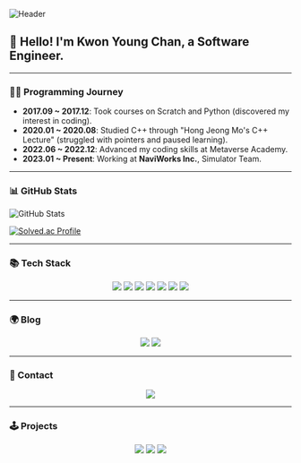 ![Header](https://capsule-render.vercel.app/api?type=waving&color=auto&height=250&text=Kwon%20Young%20Chan&fontSize=90)

## 👋 Hello! I'm Kwon Young Chan, a Software Engineer.

---

### 🏃‍♂️ Programming Journey

- **2017.09 ~ 2017.12**: Took courses on Scratch and Python (discovered my interest in coding).  
- **2020.01 ~ 2020.08**: Studied C++ through "Hong Jeong Mo's C++ Lecture" (struggled with pointers and paused learning).  
- **2022.06 ~ 2022.12**: Advanced my coding skills at Metaverse Academy.  
- **2023.01 ~ Present**: Working at **NaviWorks Inc.**, Simulator Team.  

---

### 📊 GitHub Stats

![GitHub Stats](https://github-readme-stats.vercel.app/api?username=kwonyoungchan&show_icons=true&theme=radical)

[![Solved.ac Profile](http://mazassumnida.wtf/api/generate_badge?boj=kyckyc0530)](https://solved.ac/kyckyc0530)

---

### 📚 Tech Stack

<div align="center">  
  <img src="https://img.shields.io/badge/C++-%2300599C.svg?style=for-the-badge&logo=c%2B%2B&logoColor=white"> 
  <img src="https://img.shields.io/badge/.NET-512BD4?style=for-the-badge&logo=.NET&logoColor=white">  
  <img src="https://img.shields.io/badge/Unity-181717?style=for-the-badge&logo=Unity&logoColor=white"> 
  <img src="https://img.shields.io/badge/UnrealEngine-%23313131.svg?style=for-the-badge&logo=unrealengine&logoColor=white">
  <img src="https://img.shields.io/badge/Wireshark-1679A7?style=for-the-badge&logo=Wireshark&logoColor=white">
  <img src="https://img.shields.io/badge/GitHub-181717?style=for-the-badge&logo=GitHub&logoColor=white">
  <img src="https://img.shields.io/badge/Git-F05032?style=for-the-badge&logo=Git&logoColor=white">
</div>

---

### 🌍 Blog

<div align="center">  
  <a href="https://velog.io/@kyckyc0530"><img src="https://img.shields.io/badge/Velog-20C997?style=for-the-badge&logo=Velog&logoColor=white&link=https://velog.io/@kyckyc0530"/></a>  
  <a href="https://kwonvector.tistory.com"><img src="https://img.shields.io/badge/TiStory-F05032?style=for-the-badge&logo=Tistory&logoColor=white&link=https://kwonvector.tistory.com"/></a>  
</div>

---

### 📧 Contact

<div align="center">  
  <a href="mailto:kyckyc0530@gmail.com"><img src="https://img.shields.io/badge/Gmail-EA4335?style=for-the-badge&logo=Gmail&logoColor=white"/></a>  
</div>

---

### 🕹️ Projects

<div align="center">  
  <a href="https://github.com/kwonyoungchan/MidnightCamp"><img src="https://img.shields.io/badge/GitHub-MidnightCamp-blueviolet?style=for-the-badge&logo=GitHub&logoColor=white&link=https://github.com/kwonyoungchan/MidnightCamp"></a>
  <a href="https://github.com/kwonyoungchan/Korail_Project"><img src="https://img.shields.io/badge/GitHub-Korail_Project-blueviolet?style=for-the-badge&logo=GitHub&logoColor=white&link=https://github.com/kwonyoungchan/Korail_Project"></a>
  <a href="https://github.com/MTVS-Nebula/nebula-chan-mass"><img src="https://img.shields.io/badge/GitHub-MTVS_Nebula-blueviolet?style=for-the-badge&logo=GitHub&logoColor=white&link=https://github.com/MTVS-Nebula/nebula-chan-mass"></a>
</div>
